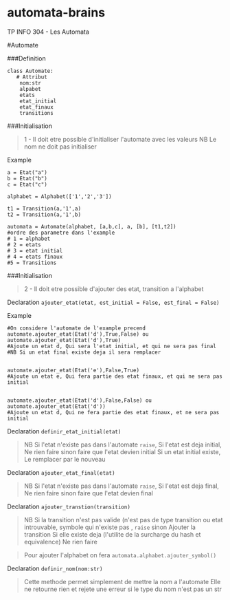 # automata-brains
TP INFO 304 - Les Automata

#Automate

###Definition
```
class Automate:
   # Attribut
    nom:str
    alpabet
    etats
    etat_initial
    etat_finaux
    transitions
```
###Initialisation
>1 - Il doit etre possible d'initialiser l'automate avec les valeurs
NB Le nom ne doit pas initialiser

Example

```
a = Etat("a")
b = Etat("b")
c = Etat("c")

alphabet = Alphabet(['1','2','3'])

t1 = Transition(a,'1',a)
t2 = Transition(a,'1',b)
 
automata = Automate(alphabet, [a,b,c], a, [b], [t1,t2])
#ordre des parametre dans l'example 
# 1 = alphabet
# 2 = etats
# 3 = etat initial
# 4 = etats finaux
#5 = Transitions

```
###Initialisation
>2 - Il doit etre possible d'ajouter des etat, transition a l'alphabet

Declaration `ajouter_etat(etat, est_initial = False, est_final = False)`

Example

```
#On considere l'automate de l'example precend
automate.ajouter_etat(Etat('d'),True,False) ou automate.ajouter_etat(Etat('d'),True) 
#Ajoute un etat d, Qui sera l'etat initial, et qui ne sera pas final
#NB Si un etat final existe deja il sera remplacer


automate.ajouter_etat(Etat('e'),False,True) 
#Ajoute un etat e, Qui fera partie des etat finaux, et qui ne sera pas initial


automate.ajouter_etat(Etat('d'),False,False) ou automate.ajouter_etat(Etat('d'))
#Ajoute un etat d, Qui ne fera partie des etat finaux, et ne sera pas initial

```

Declaration `definir_etat_initial(etat)`

>NB Si l'etat n'existe pas dans l'automate `raise`, Si l'etat est deja initial, Ne rien faire sinon faire que l'etat devien  initial
Si un etat initial existe, Le remplacer par le nouveau


Declaration `ajouter_etat_final(etat)`

>NB Si l'etat n'existe pas dans l'automate `raise`, Si l'etat est deja final, Ne rien faire sinon faire que l'etat devien final


Declaration `ajouter_transtion(transition)`

>NB Si la transition n'est pas valide (n'est pas de type transition ou etat introuvable, symbole qui n'existe pas , `raise` sinon Ajouter la transition
Si elle existe deja (l'utilite de la surcharge du hash et equivalence) Ne rien faire

> Pour ajouter l'alphabet on fera `automata.alphabet.ajouter_symbol()`


Declaration `definir_nom(nom:str)`

>Cette methode permet simplement de mettre la nom a l'automate Elle ne retourne rien et rejete une erreur si le type du nom n'est pas un str
